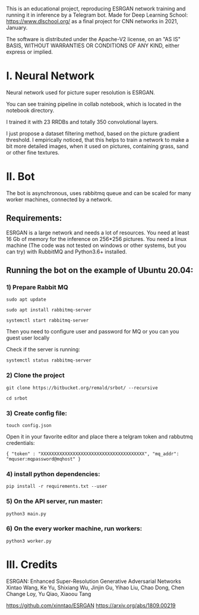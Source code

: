 This is an educational project, reproducing ESRGAN network training and running it in inference by a Telegram bot.
Made for Deep Learning School: https://www.dlschool.org/ as a final project for CNN networks in 2021, January.

The software is distributed under the Apache-V2 license, on an "AS IS" BASIS,
WITHOUT WARRANTIES OR CONDITIONS OF ANY KIND, either express or implied.

# I. Neural Network

Neural network used for picture super resolution  is ESRGAN.

You can see training pipeline in collab notebook, which is located in the notebook directory.

I trained it with 23 RRDBs and totally 350 convolutional layers.

I just propose a dataset filtering method, based on the picture gradient threshold. I empirically noticed, that this helps
to train a network to make a bit more detailed images, when it used on pictures, containing grass, sand or other 
fine textures.

# II. Bot

The bot is asynchronous, uses rabbitmq queue and can be scaled for many worker machines, connected by a network.

## Requirements:

ESRGAN is a large network and needs a lot of resources. 
You need at least 16 Gb of memory for the inference on 256*256 pictures.
You need a linux machine (The code was not tested on windows or other systems,
but you can try) with RubbitMQ and Python3.6+ installed.

## Running the bot on the example of Ubuntu 20.04:

### 1) Prepare Rabbit MQ
   
`sudo apt update`
   
`sudo apt install rabbitmq-server`
   
`systemctl start rabbitmq-server`

Then you need to configure user and password for MQ or you can you guest user locally
   
Check if the server is running:

`systemctl status rabbitmq-server`

### 2) Clone the project

`git clone https://bitbucket.org/remald/srbot/ --recursive`

`cd srbot`

### 3) Create config file:

`touch config.json`

Open it in your favorite editor and place there a telgram token and rabbutmq credentials:

`{
  "token" : "XXXXXXXXXXXXXXXXXXXXXXXXXXXXXXXXXXXXXXX",
  "mq_addr": "mquser:mqpassword@mqhost"
}`

### 4) install python dependencies:

`pip install -r requirements.txt --user`

### 5) On the API server, run master:

`python3 main.py`
   
### 6) On the every worker machine, run workers:

`python3 worker.py`

# III. Credits

ESRGAN: Enhanced Super-Resolution Generative Adversarial Networks
Xintao Wang, Ke Yu, Shixiang Wu, Jinjin Gu, Yihao Liu, Chao Dong, Chen Change Loy, Yu Qiao, Xiaoou Tang

https://github.com/xinntao/ESRGAN
https://arxiv.org/abs/1809.00219
